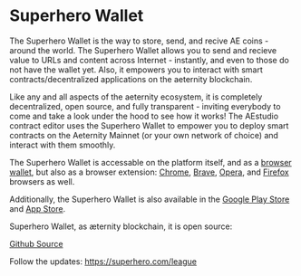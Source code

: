 # Superhero Wallet

The Superhero Wallet is the way to store, send, and recive AE coins - around the world. The Superhero Wallet allows you to send and recieve value to URLs and content across Internet - instantly, and even to those do not have the wallet yet. Also, it empowers you to interact with smart contracts/decentralized applications on the aeternity blockchain.

Like any and all aspects of the aeternity ecosystem, it is completely decentralized, open source, and fully transparent - inviting everybody to come and take a look under the hood to see how it works! The AEstudio contract editor uses the Superhero Wallet to empower you to deploy smart contracts on the Aeternity Mainnet (or your own network of choice) and interact with them smoothly.

The Superhero Wallet is accessable on the platform itself, and as a [browser wallet](https://wallet.superhero.com/), but also as a browser extension: [Chrome](https://chrome.google.com/webstore/detail/superhero/mnhmmkepfddpifjkamaligfeemcbhdne?hl=en), [Brave](https://chrome.google.com/webstore/detail/superhero/mnhmmkepfddpifjkamaligfeemcbhdne?hl=en), [Opera](https://chrome.google.com/webstore/detail/superhero/mnhmmkepfddpifjkamaligfeemcbhdne?hl=en), and [Firefox](https://addons.mozilla.org/en-US/firefox/addon/superhero-wallet/) browsers as well. 

Additionally, the Superhero Wallet is also available in the [Google Play Store](https://play.google.com/store/apps/details?id=com.superhero.cordova&hl=en&gl=US) and [App Store](https://apps.apple.com/ro/app/superhero-wallet/id1502786641). 

Superhero Wallet, as æternity blockchain, it is open source:

[Github Source](https://github.com/aeternity/superhero-wallet)


Follow the updates: https://superhero.com/league 
